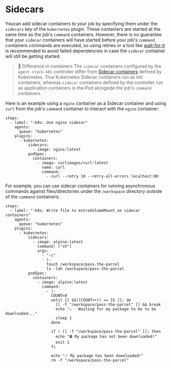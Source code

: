 # Sidecars

Youcan add sidecar containers to your job by specifying them under the `sidecars` key of the `kubernetes` plugin. These containers are started at the same time as the job's `command` containers. However, there is no guarantee that your `sidecar` containers will have started before your job's `command` containers commands are executed, so using retries or a tool like [wait-for-it](https://github.com/vishnubob/wait-for-it) is recommended to avoid failed dependencies in case the `sidecar` container will still be getting started.

> 📘 Difference in containers
> The `sidecar` containers configured by the `agent-stack-k8s` controller differ from [Sidecar containers](https://kubernetes.io/docs/concepts/workloads/pods/sidecar-containers/) defined by Kubernetes. True Kubernetes Sidecar containers run as init containers, whereas `sidecar` containers defined by the controller run as application containers in the Pod alongside the job's `command` containers.

Here is an example using a `nginx` container as a Sidecar container and using `curl` from the job's `command` container to interact with the `nginx` container:

```
steps:
  - label: ":k8s: Use nginx sidecar"
    agents:
      queue: "kubernetes"
    plugins:
      - kubernetes:
          sidecars:
            - image: nginx:latest
          podSpec:
            containers:
              - image: curlimages/curl:latest
                name: curl
                command:
                  - curl --retry 10 --retry-all-errors localhost:80
```

For example, you can use sidecar containers for running asynchronous commands against files/directories under the `/workspace` directory outside of the `command` containers:

```
steps:
  - label: ":k8s: Write file to extraVolumeMount on sidecar containers"
    agents:
      queue: "kubernetes"
    plugins:
      - kubernetes:
          sidecars:
            - image: alpine:latest
              command: ["sh"]
              args:
                - "-c"
                - |-
                  touch /workspace/pass-the-parcel
                  ls -lah /workspace/pass-the-parcel
          podSpec:
            containers:
              - image: alpine:latest
                command:
                  - |-
                    COUNT=0
                    until [[ $$((COUNT++)) == 15 ]]; do
                      [[ -f "/workspace/pass-the-parcel" ]] && break
                      echo "⚠️   Waiting for my package to be to be downloaded..."
                      sleep 1
                    done

                    if ! [[ -f "/workspace/pass-the-parcel" ]]; then
                      echo "⛔ My package has not been downloaded!"
                      exit 1
                    fi

                    echo "✅ My package has been downloaded!"
                    rm -f "/workspace/pass-the-parcel"
```
